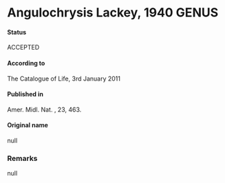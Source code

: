 Angulochrysis Lackey, 1940 GENUS
=======

#### Status
ACCEPTED

#### According to
The Catalogue of Life, 3rd January 2011

#### Published in
Amer. Midl. Nat. , 23, 463.

#### Original name
null

### Remarks
null